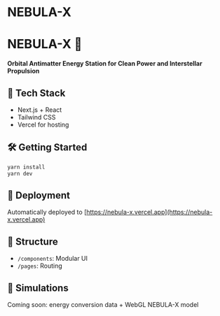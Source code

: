 # NEBULA-X
# NEBULA-X 🌌

**Orbital Antimatter Energy Station for Clean Power and Interstellar Propulsion**

## 🚀 Tech Stack
- Next.js + React
- Tailwind CSS
- Vercel for hosting

## 🛠️ Getting Started
```bash
yarn install
yarn dev
```

## 🔗 Deployment
Automatically deployed to [https://nebula-x.vercel.app](https://nebula-x.vercel.app)

## 📂 Structure
- `/components`: Modular UI
- `/pages`: Routing

## 🧪 Simulations
Coming soon: energy conversion data + WebGL NEBULA-X model
